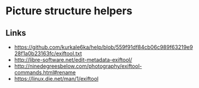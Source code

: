 # Picture structure helpers


## Links

* https://github.com/kurkale6ka/help/blob/559f91df84cb06c989f63219e928f1a0b23163fc/exiftool.txt
* http://libre-software.net/edit-metadata-exiftool/
* http://ninedegreesbelow.com/photography/exiftool-commands.html#rename
* https://linux.die.net/man/1/exiftool
